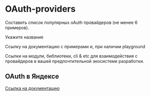 # OAuth-providers

Составить список популярных oAuth провайдеров (не менее 6 примеров).

Укажите название

Ссылку на документацию с примерами и, при наличии playground

Ссылки на модули, библиотеки, cli & etc для взаимодействия с провайдеров в вашей предпочтительной экосистеме разработки.


## OAuth в Яндексе

[Ссылка на документацию](https://yandex.ru/dev/oauth/doc/dg/concepts/about-docpage/)




##

##

##

##

##
